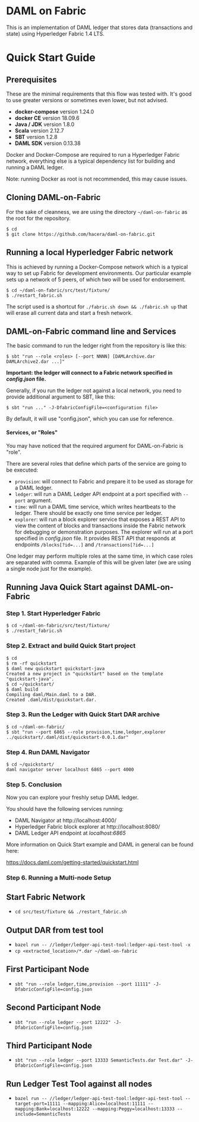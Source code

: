 [//]: # (Copyright The Unbounded Network LTD)

# DAML on Fabric

This is an implementation of DAML ledger that stores data (transactions and state) using Hyperledger Fabric 1.4 LTS.

# Quick Start Guide

## Prerequisites

These are the minimal requirements that this flow was tested with. It's good to use greater versions or sometimes even lower, but not advised.

- **docker-compose** version 1.24.0
- **docker CE** version 18.09.6
- **Java / JDK** version 1.8.0
- **Scala** version 2.12.7
- **SBT** version 1.2.8
- **DAML SDK** version 0.13.38

Docker and Docker-Compose are required to run a Hyperledger Fabric network, everything else is a typical dependency list for building and running a DAML ledger.

Note: running Docker as root is not recommended, this may cause issues.

## Cloning DAML-on-Fabric

For the sake of cleanness, we are using the directory `~/daml-on-fabric` as the root for the repository.

```
$ cd
$ git clone https://github.com/hacera/daml-on-fabric.git
```

## Running a local Hyperledger Fabric network

This is achieved by running a Docker-Compose network which is a typical way to set up Fabric for development environments. Our particular example sets up a network of 5 peers, of which two will be used for endorsement.

```
$ cd ~/daml-on-fabric/src/test/fixture/
$ ./restart_fabric.sh
```

The script used is a shortcut for `./fabric.sh down && ./fabric.sh up` that will erase all current data and start a fresh network.

## DAML-on-Fabric command line and Services

The basic command to run the ledger right from the repository is like this:

```
$ sbt "run --role <roles> [--port NNNN] [DAMLArchive.dar DAMLArchive2.dar ...]"
```

**Important: the ledger will connect to a Fabric network specified in *config.json* file.**

Generally, if you run the ledger not against a local network, you need to provide additional argument to SBT, like this: 

```
$ sbt "run ..." -J-DfabricConfigFile=<configuration file>
```

By default, it will use "config.json", which you can use for reference.

#### Services, or "Roles"

You may have noticed that the required argument for DAML-on-Fabric is "role".

There are several roles that define which parts of the service are going to be executed:

- `provision`: will connect to Fabric and prepare it to be used as storage for a DAML ledger.
- `ledger`: will run a DAML Ledger API endpoint at a port specified with `--port` argument.
- `time`: will run a DAML time service, which writes heartbeats to the ledger. There should be exactly one time service per ledger.
- `explorer`: will run a block explorer service that exposes a REST API to view the content of blocks and transactions inside the Fabric network for debugging or demonstration purposes. The explorer will run at a port specified in *config.json* file. It provides REST API that responds at endpoints `/blocks[?id=...]` and `/transactions[?id=...]`

One ledger may perform multiple roles at the same time, in which case roles are separated with comma. Example of this will be given later (we are using a single node just for the example).

## Running Java Quick Start against DAML-on-Fabric

### Step 1. Start Hyperledger Fabric

```
$ cd ~/daml-on-fabric/src/test/fixture/
$ ./restart_fabric.sh
```

### Step 2. Extract and build Quick Start project 

```
$ cd
$ rm -rf quickstart
$ daml new quickstart quickstart-java
Created a new project in "quickstart" based on the template "quickstart-java".
$ cd ~/quickstart/
$ daml build
Compiling daml/Main.daml to a DAR.
Created .daml/dist/quickstart.dar.
```

### Step 3. Run the Ledger with Quick Start DAR archive

```
$ cd ~/daml-on-fabric/
$ sbt "run --port 6865 --role provision,time,ledger,explorer ../quickstart/.daml/dist/quickstart-0.0.1.dar"
```

### Step 4. Run DAML Navigator

```
$ cd ~/quickstart/
daml navigator server localhost 6865 --port 4000
```

### Step 5. Conclusion

Now you can explore your freshly setup DAML ledger.

You should have the following services running:

- DAML Navigator at http://localhost:4000/
- Hyperledger Fabric block explorer at http://localhost:8080/
- DAML Ledger API endpoint at *localhost:6865*

More information on Quick Start example and DAML in general can be found here:

https://docs.daml.com/getting-started/quickstart.html

### Step 6.  Running a Multi-node Setup
## Start Fabric Network
- `cd src/test/fixture && ./restart_fabric.sh`

## Output DAR from test tool
- `bazel run -- //ledger/ledger-api-test-tool:ledger-api-test-tool -x`
- `cp <extracted_location>/*.dar ~/daml-on-fabric`

## First Participant Node
- `sbt "run --role ledger,time,provision --port 11111" -J-DfabricConfigFile=config.json`

## Second Participant Node
- `sbt "run --role ledger --port 12222" -J-DfabricConfigFile=config.json`

## Third Participant Node
- `sbt "run --role ledger --port 13333 SemanticTests.dar Test.dar" -J-DfabricConfigFile=config.json`

## Run Ledger Test Tool against all nodes
- `bazel run -- //ledger/ledger-api-test-tool:ledger-api-test-tool --target-port=11111 --mapping:Alice=localhost:11111 --mapping:Bank=localhost:12222 --mapping:Peggy=localhost:13333 --include=SemanticTests`
